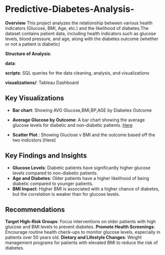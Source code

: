 # Predictive-Diabetes-Analysis-

**Overview**
This project analyzes the relationship between various health indicators (Glucose, BMI, Age, etc.) and the likelihood of diabetes.The dataset contains patient data, including health indicators such as glucose levels, blood pressure, and age, along with the diabetes outcome (whether or not a patient is diabetic)

**Structure of Analysis**:

**data**:

 **scripts**: SQL queries for the data cleaning, analysis, and visualizations
 
 **visualizations/**: Tableau Dashboard


## Key Visualizations
- **Bar chart**: Showing AVG Glucose,BMI,BP,AGE by Diabetes Outcome
- **Average Glucose by Outcome**: A bar chart showing the average glucose levels for diabetic and non-diabetic patients. [Here](https://github.com/user-attachments/assets/df285ba8-cc30-4706-9450-9443bb73d0f6)
  
- **Scatter Plot** : Showing Gluclose v BMI and the outcome based off the two indicstors
[Here]

## Key Findings and Insights
- **Glucose Levels**: Diabetic patients have significantly higher glucose levels compared to non-diabetic patients. 
- **Age and Diabetes**: Older patients have a higher likelihood of being diabetic compared to younger patients.
- **BMI Impact**: Higher BMI is associated with a higher chance of diabetes, but the correlation is weaker than for glucose levels.

## Recommendations
**Target High-Risk Groups**: Focus interventions on older patients with high glucose and BMI levels to prevent diabetes.
 **Promote Health Screenings**: Encourage routine health check-ups to monitor glucose levels, especially in patients over 50 years old.
 **Dietary and Lifestyle Changes**: Weight management programs for patients with elevated BMI to reduce the risk of diabetes.


